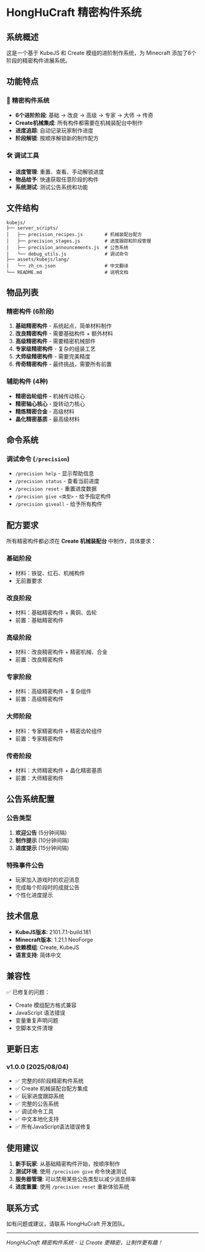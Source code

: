 # HongHuCraft 精密构件系统

## 系统概述

这是一个基于 KubeJS 和 Create 模组的进阶制作系统，为 Minecraft 添加了6个阶段的精密构件进展系统。

## 功能特点

### 🔧 精密构件系统
- **6个进阶阶段**: 基础 → 改良 → 高级 → 专家 → 大师 → 传奇
- **Create机械集成**: 所有构件都需要在机械装配台中制作
- **进度追踪**: 自动记录玩家制作进度
- **阶段解锁**: 按顺序解锁新的制作配方

### 🛠️ 调试工具
- **进度管理**: 重置、查看、手动解锁进度
- **物品给予**: 快速获取任意阶段的构件
- **系统测试**: 测试公告系统和功能

## 文件结构

```
kubejs/
├── server_scripts/
│   ├── precision_recipes.js        # 机械装配台配方
│   ├── precision_stages.js         # 进度跟踪和阶段管理
│   ├── precision_announcements.js  # 公告系统
│   └── debug_utils.js              # 调试命令
├── assets/kubejs/lang/
│   └── zh_cn.json                  # 中文翻译
└── README.md                       # 说明文档
```

## 物品列表

### 精密构件 (6阶段)
1. **基础精密构件** - 系统起点，简单材料制作
2. **改良精密构件** - 需要基础构件 + 额外材料  
3. **高级精密构件** - 需要精密机械部件
4. **专家级精密构件** - 复杂的组装工艺
5. **大师级精密构件** - 需要完美精度
6. **传奇精密构件** - 最终挑战，需要所有前置

### 辅助构件 (4种)
- **精密齿轮组件** - 机械传动核心
- **精密轴心核心** - 旋转动力核心  
- **精炼精密合金** - 高级材料
- **晶化精密基质** - 最高级材料

## 命令系统

### 调试命令 (`/precision`)
- `/precision help` - 显示帮助信息
- `/precision status` - 查看当前进度
- `/precision reset` - 重置进度数据
- `/precision give <类型>` - 给予指定构件
- `/precision giveall` - 给予所有构件

## 配方要求

所有精密构件都必须在 **Create 机械装配台** 中制作，具体要求：

### 基础阶段
- 材料：铁锭、红石、机械构件
- 无前置要求

### 改良阶段  
- 材料：基础精密构件 + 黄铜、齿轮
- 前置：基础精密构件

### 高级阶段
- 材料：改良精密构件 + 精密机械、合金
- 前置：改良精密构件

### 专家阶段
- 材料：高级精密构件 + 复杂组件
- 前置：高级精密构件

### 大师阶段
- 材料：专家精密构件 + 精密齿轮组件
- 前置：专家精密构件

### 传奇阶段
- 材料：大师精密构件 + 晶化精密基质
- 前置：大师精密构件

## 公告系统配置

### 公告类型
1. **欢迎公告** (5分钟间隔)
2. **制作提示** (10分钟间隔)  
3. **进度提示** (15分钟间隔)

### 特殊事件公告
- 玩家加入游戏时的欢迎消息
- 完成每个阶段时的成就公告
- 个性化进度提示

## 技术信息

- **KubeJS版本**: 2101.7.1-build.181
- **Minecraft版本**: 1.21.1 NeoForge
- **依赖模组**: Create, KubeJS
- **语言支持**: 简体中文

## 兼容性

✅ 已修复的问题：
- Create 模组配方格式兼容
- JavaScript 语法错误
- 变量重复声明问题
- 空脚本文件清理

## 更新日志

### v1.0.0 (2025/08/04)
- ✅ 完整的6阶段精密构件系统
- ✅ Create 机械装配台配方集成
- ✅ 玩家进度跟踪系统
- ✅ 完整的公告系统
- ✅ 调试命令工具
- ✅ 中文本地化支持
- ✅ 所有JavaScript语法错误修复

## 使用建议

1. **新手玩家**: 从基础精密构件开始，按顺序制作
2. **测试环境**: 使用 `/precision give` 命令快速测试
3. **服务器管理**: 可以禁用某些公告类型以减少消息频率
4. **进度重置**: 使用 `/precision reset` 重新体验系统

## 联系方式

如有问题或建议，请联系 HongHuCraft 开发团队。

---
*HongHuCraft 精密构件系统 - 让 Create 更精密，让制作更有趣！*
